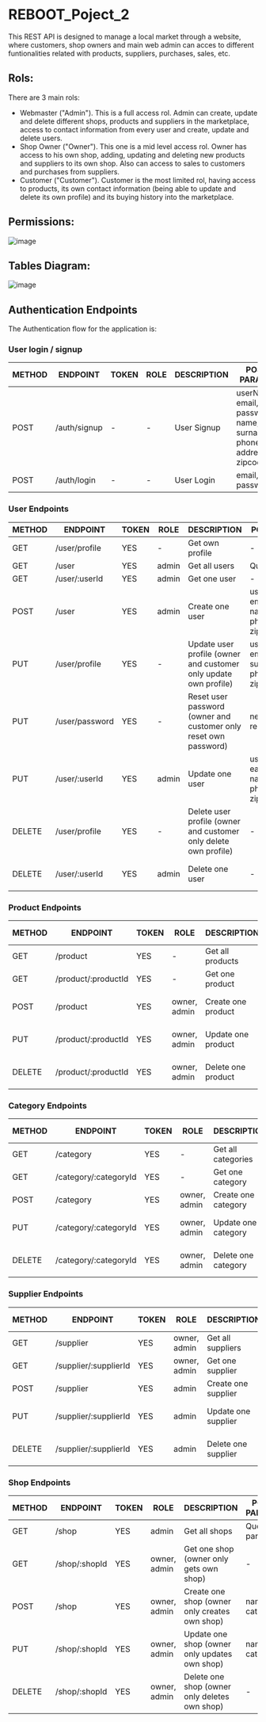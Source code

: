 # REBOOT_Poject_2
This REST API is designed to manage a local market through a website, where customers, shop owners and main web admin can acces to different funtionalities related with products, suppliers,  purchases, sales, etc. 

## Rols:
There are 3 main rols:
- Webmaster ("Admin"). This is a full access rol. Admin can create, update and delete different shops, products and suppliers in the marketplace, access to contact information from every user and create, update and delete users. 
- Shop Owner ("Owner"). This one is a mid level access rol. Owner has access to his own shop, adding, updating and deleting new products and suppliers to its own shop. Also can access to sales to customers and purchases from suppliers. 
- Customer ("Customer"). Customer is the most limited rol, having access to products, its own contact information (being able to update and delete its own profile) and its buying history into the marketplace. 

## Permissions:
![image](https://github.com/jmorma3/REBOOT_Poject_2/assets/122169852/6479f67d-8c4d-4cf9-82ee-894e9500d04f)

## Tables Diagram:
![image](https://github.com/jmorma3/REBOOT_Poject_2/assets/122169852/d9b91d10-186b-4e54-b45a-7d7870381dc3)



## Authentication Endpoints

The Authentication flow for the application is:


### User login / signup

METHOD | ENDPOINT         | TOKEN | ROLE | DESCRIPTION              | POST PARAMS                                     | RETURNS
-------|------------------|-------|------|--------------------|-------------------------------------------------|--------------------
POST   | /auth/signup     | -     | - | User Signup           | userName, email, password, name, surname, phone, address, zipcode | {token : token}
POST   | /auth/login     | -     | - | User Login           | email, password | {token : token}


### User Endpoints

METHOD | ENDPOINT         | TOKEN | ROLE | DESCRIPTION              | POST PARAMS                                     | RETURNS
-------|------------------|-------|------|--------------------|-------------------------------------------------|--------------------
GET   | /user/profile    | YES    | - | Get own profile           | - | {user}
GET   | /user    | YES    | admin | Get all users           | Query params | [{user}]
GET   | /user/:userId    | YES    | admin | Get one user           | - | {user}
POST   | /user    | YES    | admin | Create one user           | userName, email, role, name, surname, phone, address, zipcode  | {user}
PUT   | /user/profile    | YES    | - | Update user profile (owner and customer only update own profile)         | userName, email, name, surname, phone, address, zipcode | {message: "Profile updated!"}
PUT   | /user/password    | YES    | - | Reset user password (owner and customer only reset own password)         | newPassword, repeatPassword | {message: "Password updated!"}
PUT   | /user/:userId    | YES    | admin | Update one user           | userName, eamil, role, name, surname, phone, address, zipcode | {message: "User updated!"}
DELETE   | /user/profile    | YES    | - | Delete user profile (owner and customer only delete own profile)         | - | {message: "Profile deleted!"}
DELETE   | /user/:userId    | YES    | admin | Delete one user           | - | {message: "User deleted!"}



### Product Endpoints

METHOD | ENDPOINT         | TOKEN | ROLE | DESCRIPTION              | POST PARAMS                                     | RETURNS
-------|------------------|-------|------|--------------------|-------------------------------------------------|--------------------
GET   | /product    | YES    | - | Get all products           | Query params | [{product}]
GET   | /product/:productId    | YES    | - | Get one product           | - | {product}
POST   | /product    | YES    | owner, admin | Create one product           | name, description, price | {product}
PUT   | /product/:productId    | YES    | owner, admin | Update one product           | name, description, price | {message: "Product updated!"}
DELETE   | /product/:productId    | YES    | owner, admin | Delete one product           | - | {message: "Product deleted!"}


### Category Endpoints

METHOD | ENDPOINT         | TOKEN | ROLE | DESCRIPTION              | POST PARAMS                                     | RETURNS
-------|------------------|-------|------|--------------------|-------------------------------------------------|--------------------
GET   | /category    | YES    | - | Get all categories           | Query params | [{category}]
GET   | /category/:categoryId    | YES    | - | Get one category           | - | {category}
POST   | /category    | YES    | owner, admin | Create one category           | name, description | {category}
PUT   | /category/:categoryId  | YES    | owner, admin | Update one category           | name, description | {message: "Category updated!"}
DELETE   | /category/:categoryId    | YES    | owner, admin | Delete one category           | - | {message: "Category deleted!"}


### Supplier Endpoints

METHOD | ENDPOINT         | TOKEN | ROLE | DESCRIPTION              | POST PARAMS                                     | RETURNS
-------|------------------|-------|------|--------------------|-------------------------------------------------|--------------------
GET   | /supplier    | YES    | owner, admin | Get all suppliers           | Query params | [{supplier}]
GET   | /supplier/:supplierId    | YES    | owner, admin | Get one supplier           | - | {supplier}
POST   | /supplier    | YES    | admin | Create one supplier           | name | {supplier}
PUT   | /supplier/:supplierId  | YES    | admin | Update one supplier           | name | {message: "Supplier updated!"}
DELETE   | /supplier/:supplierId    | YES    | admin | Delete one supplier           | - | {message: "Supplier deleted!"}


### Shop Endpoints

METHOD | ENDPOINT         | TOKEN | ROLE | DESCRIPTION              | POST PARAMS                                     | RETURNS
-------|------------------|-------|------|--------------------|-------------------------------------------------|--------------------
GET   | /shop    | YES    | admin | Get all shops           | Query params | [{shop}]
GET   | /shop/:shopId    | YES    | owner, admin | Get one shop (owner only gets own shop)          | - | {shop}
POST   | /shop    | YES    | owner, admin | Create one shop (owner only creates own shop)         | name, category | {shop}
PUT   | /shop/:shopId  | YES    | owner, admin | Update one shop (owner only updates own shop)         | name, category | {message: "Shop updated!"}
DELETE   | /shop/:shopId    | YES    | owner, admin | Delete one shop (owner only deletes own shop)           | - | {message: "Shop deleted!"}
